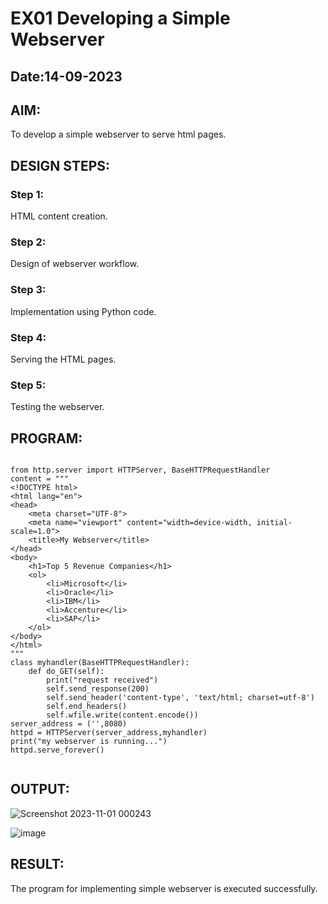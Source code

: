 # EX01 Developing a Simple Webserver
## Date:14-09-2023

## AIM:
To develop a simple webserver to serve html pages.

## DESIGN STEPS:
### Step 1: 
HTML content creation.

### Step 2:
Design of webserver workflow.

### Step 3:
Implementation using Python code.

### Step 4:
Serving the HTML pages.

### Step 5:
Testing the webserver.

## PROGRAM:
```

from http.server import HTTPServer, BaseHTTPRequestHandler
content = """
<!DOCTYPE html>
<html lang="en">
<head>
    <meta charset="UTF-8">
    <meta name="viewport" content="width=device-width, initial-scale=1.0">
    <title>My Webserver</title>
</head>
<body>
    <h1>Top 5 Revenue Companies</h1>
    <ol>
        <li>Microsoft</li>
        <li>Oracle</li>
        <li>IBM</li>
        <li>Accenture</li>
        <li>SAP</li>
    </ol>
</body>
</html>
"""
class myhandler(BaseHTTPRequestHandler):
    def do_GET(self):
        print("request received")
        self.send_response(200)
        self.send_header('content-type', 'text/html; charset=utf-8')
        self.end_headers()
        self.wfile.write(content.encode())
server_address = ('',8080)
httpd = HTTPServer(server_address,myhandler)
print("my webserver is running...")
httpd.serve_forever()


```






## OUTPUT:
![Screenshot 2023-11-01 000243](https://github.com/Rakesh2k23/simplewebserver/assets/141472158/8c7e5d38-dc9d-4e85-9784-42e26831beef)

![image](https://github.com/Rakesh2k23/simplewebserver/assets/141472158/a43278d1-7ab2-428b-81eb-3d7179ce418a)



## RESULT:
The program for implementing simple webserver is executed successfully.

